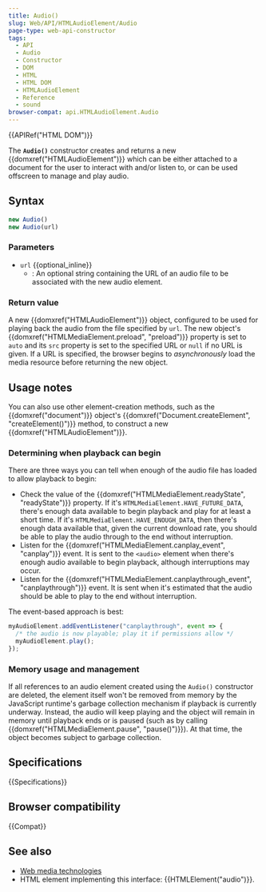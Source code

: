 ```yaml
---
title: Audio()
slug: Web/API/HTMLAudioElement/Audio
page-type: web-api-constructor
tags:
  - API
  - Audio
  - Constructor
  - DOM
  - HTML
  - HTML DOM
  - HTMLAudioElement
  - Reference
  - sound
browser-compat: api.HTMLAudioElement.Audio
---
```

{{APIRef("HTML DOM")}}

The **`Audio()`** constructor creates
and returns a new {{domxref("HTMLAudioElement")}} which can be either attached to
a document for the user to interact with and/or listen to, or can be used
offscreen to manage and play audio.

## Syntax

```js
new Audio()
new Audio(url)
```

### Parameters

- `url` {{optional_inline}}
  - : An optional string containing the URL of an audio file to be
    associated with the new audio element.

### Return value

A new {{domxref("HTMLAudioElement")}} object, configured to be used for playing back
the audio from the file specified by `url`. The new object's
{{domxref("HTMLMediaElement.preload", "preload")}} property is set
to `auto` and its `src` property is set to the specified URL
or `null` if no URL is given. If a URL is specified, the browser begins
to *asynchronously* load the media resource before returning the new object.

## Usage notes

You can also use other element-creation methods, such as the {{domxref("document")}}
object's {{domxref("Document.createElement", "createElement()")}} method, to construct
a new {{domxref("HTMLAudioElement")}}.

### Determining when playback can begin

There are three ways you can tell when enough of the audio file has loaded to allow
playback to begin:

- Check the value of the {{domxref("HTMLMediaElement.readyState", "readyState")}}
  property. If it's `HTMLMediaElement.HAVE_FUTURE_DATA`, there's enough
  data available to begin playback and play for at least a short time. If
  it's `HTMLMediaElement.HAVE_ENOUGH_DATA`, then there's enough data
  available that, given the current download rate, you should be able to play the
  audio through to the end without interruption.
- Listen for the {{domxref("HTMLMediaElement.canplay_event", "canplay")}} event. It
  is sent to the `<audio>` element when there's enough audio
  available to begin playback, although interruptions may occur.
- Listen for the {{domxref("HTMLMediaElement.canplaythrough_event",
  "canplaythrough")}} event. It is sent when it's estimated that the audio should be
  able to play to the end without interruption.

The event-based approach is best:

```js
myAudioElement.addEventListener("canplaythrough", event => {
  /* the audio is now playable; play it if permissions allow */
  myAudioElement.play();
});
```

### Memory usage and management

If all references to an audio element created using
the `Audio()` constructor are deleted, the element itself won't be removed
from memory by the JavaScript runtime's garbage collection mechanism if playback is
currently underway. Instead, the audio will keep playing and the object will remain in
memory until playback ends or is paused (such as by calling
{{domxref("HTMLMediaElement.pause", "pause()")}}). At that time, the object becomes
subject to garbage collection.

## Specifications

{{Specifications}}

## Browser compatibility

{{Compat}}

## See also

- [Web media technologies](/en-US/docs/Web/Media)
- HTML element implementing this interface: {{HTMLElement("audio")}}.

